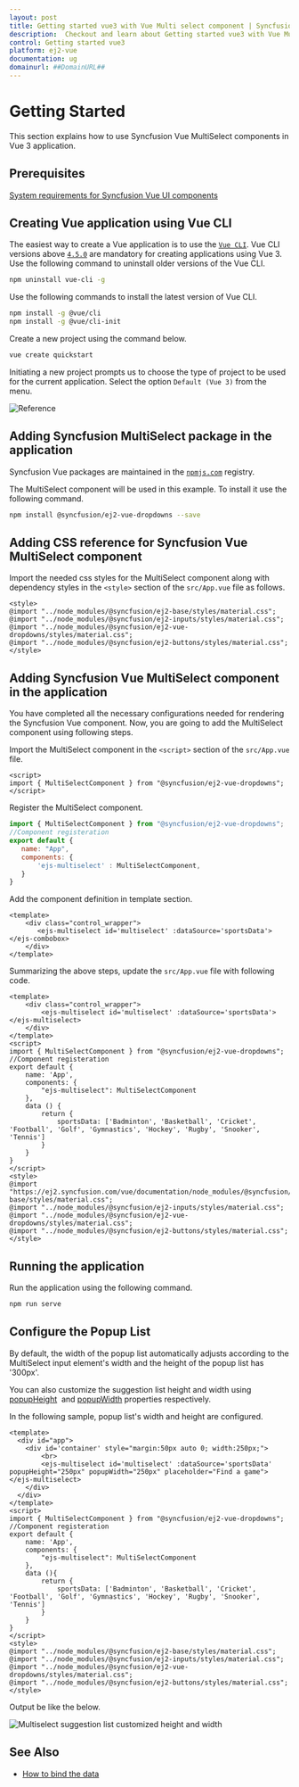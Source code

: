 ```yaml
---
layout: post
title: Getting started vue3 with Vue Multi select component | Syncfusion
description:  Checkout and learn about Getting started vue3 with Vue Multi select component of Syncfusion Essential JS 2 and more details.
control: Getting started vue3 
platform: ej2-vue
documentation: ug
domainurl: ##DomainURL##
---
```


# Getting Started

This section explains how to use Syncfusion Vue MultiSelect components in Vue 3 application.

## Prerequisites

[System requirements for Syncfusion Vue UI components](https://ej2.syncfusion.com/vue/documentation/system-requirements/)

## Creating Vue application using Vue CLI

The easiest way to create a Vue application is to use the [`Vue CLI`](https://github.com/vuejs/vue-cli). Vue CLI versions above [`4.5.0`](https://v3.vuejs.org/guide/migration/introduction.html#vue-cli) are mandatory for creating applications using Vue 3. Use the following command to uninstall older versions of the Vue CLI.

```bash
npm uninstall vue-cli -g
```

Use the following commands to install the latest version of Vue CLI.

```bash
npm install -g @vue/cli
npm install -g @vue/cli-init
```

Create a new project using the command below.

```bash
vue create quickstart
```

Initiating a new project prompts us to choose the type of project to be used for the current application. Select the option `Default (Vue 3)` from the menu.

![Reference](./images/vue3-terminal.png)

## Adding Syncfusion MultiSelect package in the application

Syncfusion Vue packages are maintained in the [`npmjs.com`](https://www.npmjs.com/~syncfusionorg) registry.

The MultiSelect component will be used in this example. To install it use the following command.

```bash
npm install @syncfusion/ej2-vue-dropdowns --save
```

## Adding CSS reference for Syncfusion Vue MultiSelect component

Import the needed css styles for the MultiSelect component along with dependency styles in the `<style>` section of the `src/App.vue` file as follows.

```
<style>
@import "../node_modules/@syncfusion/ej2-base/styles/material.css";
@import "../node_modules/@syncfusion/ej2-inputs/styles/material.css";
@import "../node_modules/@syncfusion/ej2-vue-dropdowns/styles/material.css";
@import "../node_modules/@syncfusion/ej2-buttons/styles/material.css";
</style>
```

## Adding Syncfusion Vue MultiSelect component in the application

You have completed all the necessary configurations needed for rendering the Syncfusion Vue component. Now, you are going to add the MultiSelect component using following steps.

Import the MultiSelect component in the `<script>` section of the `src/App.vue` file.

```
<script>
import { MultiSelectComponent } from "@syncfusion/ej2-vue-dropdowns";
</script>
```

Register the MultiSelect component.

 ```js
import { MultiSelectComponent } from "@syncfusion/ej2-vue-dropdowns";
//Component registeration
export default {
    name: "App",
    components: {
        'ejs-multiselect' : MultiSelectComponent,
    }
}
```

Add the component definition in template section.

```
<template>
    <div class="control_wrapper">
       <ejs-multiselect id='multiselect' :dataSource='sportsData'></ejs-combobox>
    </div>
</template>
```

Summarizing the above steps, update the `src/App.vue` file with following code.

```
<template>
    <div class="control_wrapper">
        <ejs-multiselect id='multiselect' :dataSource='sportsData'></ejs-multiselect>
    </div>
</template>
<script>
import { MultiSelectComponent } from "@syncfusion/ej2-vue-dropdowns";
//Component registeration
export default {
    name: 'App',
    components: {
        "ejs-multiselect": MultiSelectComponent
    },
    data () {
        return {
            sportsData: ['Badminton', 'Basketball', 'Cricket', 'Football', 'Golf', 'Gymnastics', 'Hockey', 'Rugby', 'Snooker', 'Tennis']
        }
    }
}
</script>
<style>
@import "https://ej2.syncfusion.com/vue/documentation/node_modules/@syncfusion/ej2-base/styles/material.css";
@import "../node_modules/@syncfusion/ej2-inputs/styles/material.css";
@import "../node_modules/@syncfusion/ej2-vue-dropdowns/styles/material.css";
@import "../node_modules/@syncfusion/ej2-buttons/styles/material.css";
</style>
```

## Running the application

Run the application using the following command.

```bash
npm run serve
```

## Configure the Popup List

By default, the width of the popup list automatically adjusts according to the MultiSelect input element's width and the height of the popup list has '300px'.

You can also customize the suggestion list height and width using [popupHeight](https://ej2.syncfusion.com/vue/documentation/api/multi-select/#popupheight) &nbsp;and [popupWidth](https://ej2.syncfusion.com/vue/documentation/api/multi-select/#popupwidth) properties respectively.

In the following sample, popup list's width and height are configured.

```
<template>
  <div id="app">
    <div id='container' style="margin:50px auto 0; width:250px;">
        <br>
        <ejs-multiselect id='multiselect' :dataSource='sportsData' popupHeight="250px" popupWidth="250px" placeholder="Find a game"></ejs-multiselect>
    </div>
  </div>
</template>
<script>
import { MultiSelectComponent } from "@syncfusion/ej2-vue-dropdowns";
//Component registeration
export default {
    name: 'App',
    components: {
        "ejs-multiselect": MultiSelectComponent
    },
    data (){
        return {
            sportsData: ['Badminton', 'Basketball', 'Cricket', 'Football', 'Golf', 'Gymnastics', 'Hockey', 'Rugby', 'Snooker', 'Tennis']
        }
    }
}
</script>
<style>
@import "../node_modules/@syncfusion/ej2-base/styles/material.css";
@import "../node_modules/@syncfusion/ej2-inputs/styles/material.css";
@import "../node_modules/@syncfusion/ej2-vue-dropdowns/styles/material.css";
@import "../node_modules/@syncfusion/ej2-buttons/styles/material.css";
</style>
```

Output be like the below.

![Multiselect suggestion list customized height and width](./images/popup.png)

## See Also

* [How to bind the data](./data-binding/)